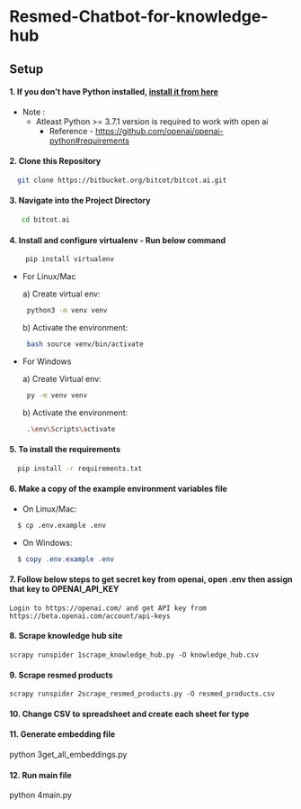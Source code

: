 # Resmed-Chatbot-for-knowledge-hub

## Setup

####  1. If you don’t have Python installed, [install it from here](https://www.python.org/downloads/)

   * Note : 
     - Atleast Python >= 3.7.1 version is required to work with open ai
       - Reference - https://github.com/openai/openai-python#requirements
   
#### 2. Clone this Repository ####

  ``` bash
    git clone https://bitbucket.org/bitcot/bitcot.ai.git
  ```
    
#### 3. Navigate into the Project Directory ####

  ``` bash
     cd bitcot.ai
  ```

#### 4. Install and configure virtualenv - Run below command ####

  ``` bash
      pip install virtualenv
  ```

   * For Linux/Mac
   
     a) Create virtual env:
       ``` bash
        python3 -m venv venv
       ```

     b) Activate the environment:
       ``` bash
        bash source venv/bin/activate
       ```

   * For Windows

     a) Create Virtual env:
       ``` bash
        py -m venv venv 
       ```

     b) Activate the environment:
       ``` bash
        .\env\Scripts\activate 
       ```

#### 5. To install the requirements ####
  ``` bash
    pip install -r requirements.txt
  ```

#### 6. Make a copy of the example environment variables file ####

  * On Linux/Mac: 

  ``` bash
    $ cp .env.example .env
  ```

  * On Windows:

  ``` powershell
    $ copy .env.example .env
  ```

#### 7. Follow below steps to get secret key from openai, open .env then assign that key to OPENAI_API_KEY 
    
    Login to https://openai.com/ and get API key from https://beta.openai.com/account/api-keys
    
#### 8. Scrape knowledge hub site ####
    scrapy runspider 1scrape_knowledge_hub.py -O knowledge_hub.csv

#### 9. Scrape resmed products ####
    scrapy runspider 2scrape_resmed_products.py -O resmed_products.csv

#### 10. Change CSV to spreadsheet and create each sheet for type ####    

#### 11. Generate embedding file ####  
python 3get_all_embeddings.py

#### 12. Run main file ####  
python 4main.py
